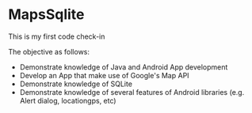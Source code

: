 MapsSqlite
==========

This is my first code check-in

The objective as follows:
- Demonstrate knowledge of Java and Android App development
- Develop an App that make use of Google's Map API
- Demonstrate knowledge of SQLite
- Demonstrate knowledge of several features of Android libraries (e.g. Alert dialog, locationgps, etc)
